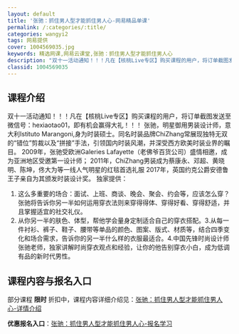 ```yaml
---
layout: default
title: '张驰：抓住男人型才能抓住男人心-网易精品单课'
permalink: /:categories/:title/
categories: wangyi2
tags: 网易提供
cover: 1004569035.jpg
keywords: 精选网课,网易云课堂,张驰：抓住男人型才能抓住男人心
description: "双十一活动通知！！！凡在【核桃Live专区】购买课程的用户，将订单截图发送至微信号：hexiaotao01，即有机会赢得大礼！！！张驰，明星御用男装设计师，意大利IstitutoMarang"
classid: 1004569035
---
```


## 课程介绍

双十一活动通知！！！凡在【核桃Live专区】购买课程的用户，将订单截图发送至微信号：hexiaotao01，即有机会赢得大礼！！！
张驰，明星御用男装设计师，意大利Istituto Marangoni,身为时装硕士。同名时装品牌ChiZhang常展现独特无双的“错位”剪裁以及“拼接”手法，引领国内时装风潮，并深受西方欧美时装业界的瞩目。
2009年，张驰受欧洲Galeries Lafayette（老佛爷百货公司）盛情相邀，成为亚洲地区受邀第一设计师；
2011年，ChiZhang男装成为蔡康永、邓超、黄晓明、陈坤，佟大为等一线人气明星的红毯首选礼服
2017年，英国约克公爵安德鲁王子亲自为其颁发时装设计奖。
独家提供：
1. 这么多重要的场合：面试、上班、商谈、晚会、聚会、约会等，应该怎么穿？张驰将告诉你另一半如何运用穿衣法则来穿得得体、穿得好看、穿得舒适，并且掌握适宜的社交礼仪。
2. 从你另一半的肤色、体型，帮他学会量身定制适合自己的穿衣搭配。3.从每一件衬衫、裤子、鞋子、腰带等单品的颜色、图案、版式、材质等，结合四季变化和场合需求，告诉你的另一半什么样的衣服最适合。4.中国先锋时尚设计师张驰老师，独家讲解时尚穿衣观点和经验，让你的他告别穿衣小白，成为低调有品的新时代男性。

## 课程内容与报名入口

部分课程 **限时** 折扣中，课程内容详细介绍见：[张驰：抓住男人型才能抓住男人心-详情介绍](https://study.163.com/course/introduction/1004569035.htm?share=1&shareId=1025206652&utm_campaign=share&utm_medium=iphoneShare&utm_source=&utm_u=1025206652)

**优惠报名入口**：[张驰：抓住男人型才能抓住男人心-报名学习](https://study.163.com/course/introduction/1004569035.htm?share=1&shareId=1025206652&utm_campaign=share&utm_medium=iphoneShare&utm_source=&utm_u=1025206652)

